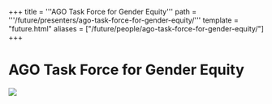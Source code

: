 +++
title = '''AGO Task Force for Gender Equity'''
path = '''/future/presenters/ago-task-force-for-gender-equity/'''
template = "future.html"
aliases = ["/future/people/ago-task-force-for-gender-equity/"]
+++

<h1>AGO Task Force for Gender Equity</h1>

<img class="speaker-photo" src="https://custom.cvent.com/C3A4539B19F74ABCB6FCE437F6BC0A74/files/event/910aaf2914d44586a56fbd0b3b2c31c0/52e60ff8752f444ea297c675f610a820.png">

